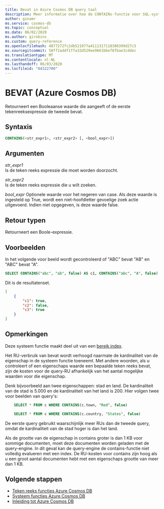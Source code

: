 ```yaml
---
title: Bevat in Azure Cosmos DB query taal
description: Meer informatie over hoe de CONTAINs-functie voor SQL-systeem in Azure Cosmos DB een Booleaanse waarde retourneert die aangeeft of de eerste teken reeks expressie de tweede bevat
author: ginamr
ms.service: cosmos-db
ms.topic: conceptual
ms.date: 06/02/2020
ms.author: girobins
ms.custom: query-reference
ms.openlocfilehash: 4877272fc2db521977a4111317118380399d27c5
ms.sourcegitcommit: 58ff2addf1ffa32d529ee9661bbef8fbae3cddec
ms.translationtype: MT
ms.contentlocale: nl-NL
ms.lasthandoff: 06/03/2020
ms.locfileid: "84322700"
---
```

# <a name="contains-azure-cosmos-db"></a>BEVAT (Azure Cosmos DB)

Retourneert een Booleaanse waarde die aangeeft of de eerste tekenreeksexpressie de tweede bevat.  
  
## <a name="syntax"></a>Syntaxis
  
```sql
CONTAINS(<str_expr1>, <str_expr2> [, <bool_expr>])  
```  
  
## <a name="arguments"></a>Argumenten
  
*str_expr1*  
   Is de teken reeks expressie die moet worden doorzocht.  
  
*str_expr2*  
   Is de teken reeks expressie die u wilt zoeken.  

*bool_expr* Optionele waarde voor het negeren van case. Als deze waarde is ingesteld op True, wordt een niet-hoofdletter gevoelige zoek actie uitgevoerd. Indien niet opgegeven, is deze waarde false.
  
## <a name="return-types"></a>Retour typen
  
  Retourneert een Boole-expressie.  
  
## <a name="examples"></a>Voorbeelden
  
  In het volgende voor beeld wordt gecontroleerd of "ABC" bevat "AB" en "ABC" bevat "A".  
  
```sql
SELECT CONTAINS("abc", "ab", false) AS c1, CONTAINS("abc", "A", false) AS c2, CONTAINS("abc", "A", true) AS c3
```  
  
 Dit is de resultatenset.  
  
```json
[
    {
        "c1": true,
        "c2": false,
        "c3": true
    }
]
```  

## <a name="remarks"></a>Opmerkingen

Deze systeem functie maakt deel uit van een [bereik index](index-policy.md#includeexclude-strategy).

Het RU-verbruik van bevat wordt verhoogd naarmate de kardinaliteit van de eigenschap in de systeem functie toeneemt. Met andere woorden, als u controleert of een eigenschaps waarde een bepaalde teken reeks bevat, zijn de kosten voor de query-RU afhankelijk van het aantal mogelijke waarden voor die eigenschap.

Denk bijvoorbeeld aan twee eigenschappen: stad en land. De kardinaliteit van de stad is 5.000 en de kardinaliteit van het land is 200. Hier volgen twee voor beelden van query's:

```sql
    SELECT * FROM c WHERE CONTAINS(c.town, "Red", false)
```

```sql
    SELECT * FROM c WHERE CONTAINS(c.country, "States", false)
```

De eerste query gebruikt waarschijnlijk meer RUs dan de tweede query, omdat de kardinaliteit van de stad hoger is dan het land.

Als de grootte van de eigenschap in contains groter is dan 1 KB voor sommige documenten, moet deze documenten worden geladen met de query-engine. In dit geval kan de query-engine de contains-functie niet volledig evalueren met een index. De RU-kosten voor contains zijn hoog als u een groot aantal documenten hebt met een eigenschaps grootte van meer dan 1 KB.

## <a name="next-steps"></a>Volgende stappen

- [Teken reeks functies Azure Cosmos DB](sql-query-string-functions.md)
- [Systeem functies Azure Cosmos DB](sql-query-system-functions.md)
- [Inleiding tot Azure Cosmos DB](introduction.md)
